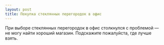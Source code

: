 ```yaml
---
layout: post 
title: Покупка стеклянных перегородок в офис 
--- 
```

При выборе стеклянных перегородок в офис столкнулся с проблемой — не могу найти хороший магазин. Подскажите пожалуйста, где лучше взять.
